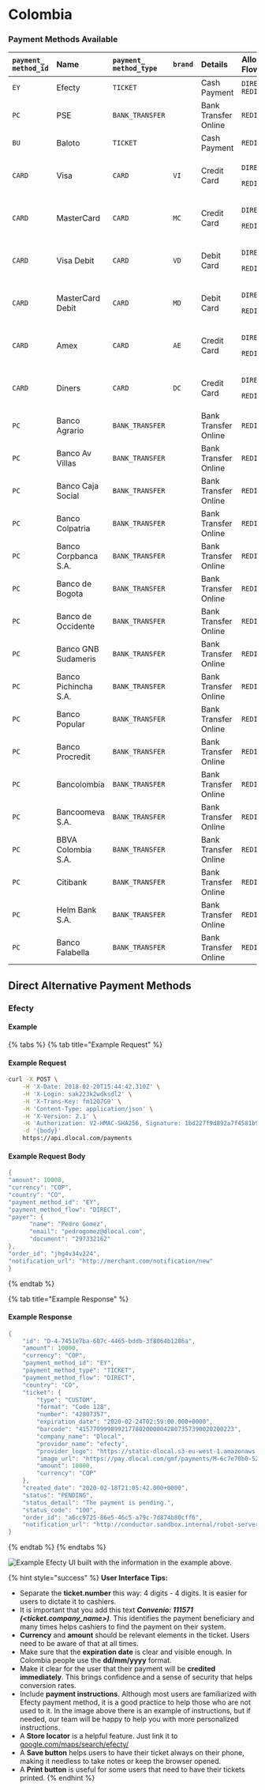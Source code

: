 # Colombia

### Payment Methods Available



<table>
  <thead>
    <tr>
      <th style="text-align:left"><code>payment_<br />method_id</code>
      </th>
      <th style="text-align:left"><b>Name</b>
      </th>
      <th style="text-align:left"><code>payment_<br />method_type</code>
      </th>
      <th style="text-align:left"><code>brand</code>
      </th>
      <th style="text-align:left"><b>Details</b>
      </th>
      <th style="text-align:left">Allowed Flows</th>
      <th style="text-align:left"><b>Logo</b>
      </th>
    </tr>
  </thead>
  <tbody>
    <tr>
      <td style="text-align:left"><code>EY</code>
      </td>
      <td style="text-align:left">Efecty</td>
      <td style="text-align:left"><code>TICKET</code>
      </td>
      <td style="text-align:left"></td>
      <td style="text-align:left">Cash Payment</td>
      <td style="text-align:left"><code>DIRECT</code>  <code>REDIRECT</code>
      </td>
      <td style="text-align:left">&#x200B;<a href="https://pay.dlocal.com/views/2.0/images/payments/EY.png">https://pay.dlocal.com/views/2.0/images/payments/EY.png</a>&#x200B;</td>
    </tr>
    <tr>
      <td style="text-align:left"><code>PC</code>
      </td>
      <td style="text-align:left">PSE</td>
      <td style="text-align:left"><code>BANK_TRANSFER</code>
      </td>
      <td style="text-align:left"></td>
      <td style="text-align:left">Bank Transfer Online</td>
      <td style="text-align:left"><code>REDIRECT</code>
      </td>
      <td style="text-align:left">&#x200B;<a href="https://pay.dlocal.com/views/2.0/images/payments/PC.png">https://pay.dlocal.com/views/2.0/images/payments/PC.png</a>&#x200B;</td>
    </tr>
    <tr>
      <td style="text-align:left"><code>BU</code>
      </td>
      <td style="text-align:left">Baloto</td>
      <td style="text-align:left"><code>TICKET</code>
      </td>
      <td style="text-align:left"></td>
      <td style="text-align:left">Cash Payment</td>
      <td style="text-align:left"><code>REDIRECT</code>
      </td>
      <td style="text-align:left">&#x200B;<a href="https://pay.dlocal.com/views/2.0/images/payments/BU.png">https://pay.dlocal.com/views/2.0/images/payments/BU.png</a>&#x200B;</td>
    </tr>
    <tr>
      <td style="text-align:left"><code>CARD</code>
      </td>
      <td style="text-align:left">Visa</td>
      <td style="text-align:left"><code>CARD</code>
      </td>
      <td style="text-align:left"><code>VI</code>
      </td>
      <td style="text-align:left">Credit Card</td>
      <td style="text-align:left">
        <p><code>DIRECT</code>
        </p>
        <p><code>REDIRECT</code>
        </p>
      </td>
      <td style="text-align:left">&#x200B;<a href="https://pay.dlocal.com/views/2.0/images/payments/VI.png">https://pay.dlocal.com/views/2.0/images/payments/VI.png</a>&#x200B;</td>
    </tr>
    <tr>
      <td style="text-align:left"><code>CARD</code>
      </td>
      <td style="text-align:left">MasterCard</td>
      <td style="text-align:left"><code>CARD</code>
      </td>
      <td style="text-align:left"><code>MC</code>
      </td>
      <td style="text-align:left">Credit Card</td>
      <td style="text-align:left">
        <p><code>DIRECT</code>
        </p>
        <p><code>REDIRECT</code>
        </p>
      </td>
      <td style="text-align:left">&#x200B;<a href="https://pay.dlocal.com/views/2.0/images/payments/MC.png">https://pay.dlocal.com/views/2.0/images/payments/MC.png</a>&#x200B;</td>
    </tr>
    <tr>
      <td style="text-align:left"><code>CARD</code>
      </td>
      <td style="text-align:left">Visa Debit</td>
      <td style="text-align:left"><code>CARD</code>
      </td>
      <td style="text-align:left"><code>VD</code>
      </td>
      <td style="text-align:left">Debit Card</td>
      <td style="text-align:left">
        <p><code>DIRECT</code>
        </p>
        <p><code>REDIRECT</code>
        </p>
      </td>
      <td style="text-align:left">&#x200B;<a href="https://pay.dlocal.com/views/2.0/images/payments/VD.png">https://pay.dlocal.com/views/2.0/images/payments/VD.png</a>&#x200B;</td>
    </tr>
    <tr>
      <td style="text-align:left"><code>CARD</code>
      </td>
      <td style="text-align:left">MasterCard Debit</td>
      <td style="text-align:left"><code>CARD</code>
      </td>
      <td style="text-align:left"><code>MD</code>
      </td>
      <td style="text-align:left">Debit Card</td>
      <td style="text-align:left">
        <p><code>DIRECT</code>
        </p>
        <p><code>REDIRECT</code>
        </p>
      </td>
      <td style="text-align:left">&#x200B;<a href="https://pay.dlocal.com/views/2.0/images/payments/MD.png">https://pay.dlocal.com/views/2.0/images/payments/MD.png</a>&#x200B;</td>
    </tr>
    <tr>
      <td style="text-align:left"><code>CARD</code>
      </td>
      <td style="text-align:left">Amex</td>
      <td style="text-align:left"><code>CARD</code>
      </td>
      <td style="text-align:left"><code>AE</code>
      </td>
      <td style="text-align:left">Credit Card</td>
      <td style="text-align:left">
        <p><code>DIRECT</code>
        </p>
        <p><code>REDIRECT</code>
        </p>
      </td>
      <td style="text-align:left">&#x200B;<a href="https://pay.dlocal.com/views/2.0/images/payments/AE.png">https://pay.dlocal.com/views/2.0/images/payments/AE.png</a>&#x200B;</td>
    </tr>
    <tr>
      <td style="text-align:left"><code>CARD</code>
      </td>
      <td style="text-align:left">Diners</td>
      <td style="text-align:left"><code>CARD</code>
      </td>
      <td style="text-align:left"><code>DC</code>
      </td>
      <td style="text-align:left">Credit Card</td>
      <td style="text-align:left">
        <p><code>DIRECT</code>
        </p>
        <p><code>REDIRECT</code>
        </p>
      </td>
      <td style="text-align:left">&#x200B;<a href="https://pay.dlocal.com/views/2.0/images/payments/DC.png">https://pay.dlocal.com/views/2.0/images/payments/DC.png</a>&#x200B;</td>
    </tr>
    <tr>
      <td style="text-align:left"><code>PC</code>
      </td>
      <td style="text-align:left">Banco Agrario</td>
      <td style="text-align:left"><code>BANK_TRANSFER</code>
      </td>
      <td style="text-align:left"></td>
      <td style="text-align:left">Bank Transfer Online</td>
      <td style="text-align:left"><code>REDIRECT</code>
      </td>
      <td style="text-align:left">&#x200B;<a href="https://pay.dlocal.com/views/2.0/images/payments/PC.png">https://pay.dlocal.com/views/2.0/images/payments/PC.png</a>&#x200B;</td>
    </tr>
    <tr>
      <td style="text-align:left"><code>PC</code>
      </td>
      <td style="text-align:left">Banco Av Villas</td>
      <td style="text-align:left"><code>BANK_TRANSFER</code>
      </td>
      <td style="text-align:left"></td>
      <td style="text-align:left">Bank Transfer Online</td>
      <td style="text-align:left"><code>REDIRECT</code>
      </td>
      <td style="text-align:left">&#x200B;<a href="https://pay.dlocal.com/views/2.0/images/payments/PC.png">https://pay.dlocal.com/views/2.0/images/payments/PC.png</a>&#x200B;</td>
    </tr>
    <tr>
      <td style="text-align:left"><code>PC</code>
      </td>
      <td style="text-align:left">Banco Caja Social</td>
      <td style="text-align:left"><code>BANK_TRANSFER</code>
      </td>
      <td style="text-align:left"></td>
      <td style="text-align:left">Bank Transfer Online</td>
      <td style="text-align:left"><code>REDIRECT</code>
      </td>
      <td style="text-align:left">&#x200B;<a href="https://pay.dlocal.com/views/2.0/images/payments/PC.png">https://pay.dlocal.com/views/2.0/images/payments/PC.png</a>&#x200B;</td>
    </tr>
    <tr>
      <td style="text-align:left"><code>PC</code>
      </td>
      <td style="text-align:left">Banco Colpatria</td>
      <td style="text-align:left"><code>BANK_TRANSFER</code>
      </td>
      <td style="text-align:left"></td>
      <td style="text-align:left">Bank Transfer Online</td>
      <td style="text-align:left"><code>REDIRECT</code>
      </td>
      <td style="text-align:left">&#x200B;<a href="https://pay.dlocal.com/views/2.0/images/payments/PC.png">https://pay.dlocal.com/views/2.0/images/payments/PC.png</a>&#x200B;</td>
    </tr>
    <tr>
      <td style="text-align:left"><code>PC</code>
      </td>
      <td style="text-align:left">Banco Corpbanca S.A.</td>
      <td style="text-align:left"><code>BANK_TRANSFER</code>
      </td>
      <td style="text-align:left"></td>
      <td style="text-align:left">Bank Transfer Online</td>
      <td style="text-align:left"><code>REDIRECT</code>
      </td>
      <td style="text-align:left">&#x200B;<a href="https://pay.dlocal.com/views/2.0/images/payments/PC.png">https://pay.dlocal.com/views/2.0/images/payments/PC.png</a>&#x200B;</td>
    </tr>
    <tr>
      <td style="text-align:left"><code>PC</code>
      </td>
      <td style="text-align:left">Banco de Bogota</td>
      <td style="text-align:left"><code>BANK_TRANSFER</code>
      </td>
      <td style="text-align:left"></td>
      <td style="text-align:left">Bank Transfer Online</td>
      <td style="text-align:left"><code>REDIRECT</code>
      </td>
      <td style="text-align:left">&#x200B;<a href="https://pay.dlocal.com/views/2.0/images/payments/PC.png">https://pay.dlocal.com/views/2.0/images/payments/PC.png</a>&#x200B;</td>
    </tr>
    <tr>
      <td style="text-align:left"><code>PC</code>
      </td>
      <td style="text-align:left">Banco de Occidente</td>
      <td style="text-align:left"><code>BANK_TRANSFER</code>
      </td>
      <td style="text-align:left"></td>
      <td style="text-align:left">Bank Transfer Online</td>
      <td style="text-align:left"><code>REDIRECT</code>
      </td>
      <td style="text-align:left">&#x200B;<a href="https://pay.dlocal.com/views/2.0/images/payments/PC.png">https://pay.dlocal.com/views/2.0/images/payments/PC.png</a>&#x200B;</td>
    </tr>
    <tr>
      <td style="text-align:left"><code>PC</code>
      </td>
      <td style="text-align:left">Banco GNB Sudameris</td>
      <td style="text-align:left"><code>BANK_TRANSFER</code>
      </td>
      <td style="text-align:left"></td>
      <td style="text-align:left">Bank Transfer Online</td>
      <td style="text-align:left"><code>REDIRECT</code>
      </td>
      <td style="text-align:left">&#x200B;<a href="https://pay.dlocal.com/views/2.0/images/payments/PC.png">https://pay.dlocal.com/views/2.0/images/payments/PC.png</a>&#x200B;</td>
    </tr>
    <tr>
      <td style="text-align:left"><code>PC</code>
      </td>
      <td style="text-align:left">Banco Pichincha S.A.</td>
      <td style="text-align:left"><code>BANK_TRANSFER</code>
      </td>
      <td style="text-align:left"></td>
      <td style="text-align:left">Bank Transfer Online</td>
      <td style="text-align:left"><code>REDIRECT</code>
      </td>
      <td style="text-align:left">&#x200B;<a href="https://pay.dlocal.com/views/2.0/images/payments/PC.png">https://pay.dlocal.com/views/2.0/images/payments/PC.png</a>&#x200B;</td>
    </tr>
    <tr>
      <td style="text-align:left"><code>PC</code>
      </td>
      <td style="text-align:left">Banco Popular</td>
      <td style="text-align:left"><code>BANK_TRANSFER</code>
      </td>
      <td style="text-align:left"></td>
      <td style="text-align:left">Bank Transfer Online</td>
      <td style="text-align:left"><code>REDIRECT</code>
      </td>
      <td style="text-align:left">&#x200B;<a href="https://pay.dlocal.com/views/2.0/images/payments/PC.png">https://pay.dlocal.com/views/2.0/images/payments/PC.png</a>&#x200B;</td>
    </tr>
    <tr>
      <td style="text-align:left"><code>PC</code>
      </td>
      <td style="text-align:left">Banco Procredit</td>
      <td style="text-align:left"><code>BANK_TRANSFER</code>
      </td>
      <td style="text-align:left"></td>
      <td style="text-align:left">Bank Transfer Online</td>
      <td style="text-align:left"><code>REDIRECT</code>
      </td>
      <td style="text-align:left">&#x200B;<a href="https://pay.dlocal.com/views/2.0/images/payments/PC.png">https://pay.dlocal.com/views/2.0/images/payments/PC.png</a>&#x200B;</td>
    </tr>
    <tr>
      <td style="text-align:left"><code>PC</code>
      </td>
      <td style="text-align:left">Bancolombia</td>
      <td style="text-align:left"><code>BANK_TRANSFER</code>
      </td>
      <td style="text-align:left"></td>
      <td style="text-align:left">Bank Transfer Online</td>
      <td style="text-align:left"><code>REDIRECT</code>
      </td>
      <td style="text-align:left">&#x200B;<a href="https://pay.dlocal.com/views/2.0/images/payments/PC.png">https://pay.dlocal.com/views/2.0/images/payments/PC.png</a>&#x200B;</td>
    </tr>
    <tr>
      <td style="text-align:left"><code>PC</code>
      </td>
      <td style="text-align:left">Bancoomeva S.A.</td>
      <td style="text-align:left"><code>BANK_TRANSFER</code>
      </td>
      <td style="text-align:left"></td>
      <td style="text-align:left">Bank Transfer Online</td>
      <td style="text-align:left"><code>REDIRECT</code>
      </td>
      <td style="text-align:left">&#x200B;<a href="https://pay.dlocal.com/views/2.0/images/payments/PC.png">https://pay.dlocal.com/views/2.0/images/payments/PC.png</a>&#x200B;</td>
    </tr>
    <tr>
      <td style="text-align:left"><code>PC</code>
      </td>
      <td style="text-align:left">BBVA Colombia S.A.</td>
      <td style="text-align:left"><code>BANK_TRANSFER</code>
      </td>
      <td style="text-align:left"></td>
      <td style="text-align:left">Bank Transfer Online</td>
      <td style="text-align:left"><code>REDIRECT</code>
      </td>
      <td style="text-align:left">&#x200B;<a href="https://pay.dlocal.com/views/2.0/images/payments/PC.png">https://pay.dlocal.com/views/2.0/images/payments/PC.png</a>&#x200B;</td>
    </tr>
    <tr>
      <td style="text-align:left"><code>PC</code>
      </td>
      <td style="text-align:left">Citibank</td>
      <td style="text-align:left"><code>BANK_TRANSFER</code>
      </td>
      <td style="text-align:left"></td>
      <td style="text-align:left">Bank Transfer Online</td>
      <td style="text-align:left"><code>REDIRECT</code>
      </td>
      <td style="text-align:left">&#x200B;<a href="https://pay.dlocal.com/views/2.0/images/payments/PC.png">https://pay.dlocal.com/views/2.0/images/payments/PC.png</a>&#x200B;</td>
    </tr>
    <tr>
      <td style="text-align:left"><code>PC</code>
      </td>
      <td style="text-align:left">Helm Bank S.A.</td>
      <td style="text-align:left"><code>BANK_TRANSFER</code>
      </td>
      <td style="text-align:left"></td>
      <td style="text-align:left">Bank Transfer Online</td>
      <td style="text-align:left"><code>REDIRECT</code>
      </td>
      <td style="text-align:left">&#x200B;<a href="https://pay.dlocal.com/views/2.0/images/payments/PC.png">https://pay.dlocal.com/views/2.0/images/payments/PC.png</a>&#x200B;</td>
    </tr>
    <tr>
      <td style="text-align:left"><code>PC</code>
      </td>
      <td style="text-align:left">Banco Falabella</td>
      <td style="text-align:left"><code>BANK_TRANSFER</code>
      </td>
      <td style="text-align:left"></td>
      <td style="text-align:left">Bank Transfer Online</td>
      <td style="text-align:left"><code>REDIRECT</code>
      </td>
      <td style="text-align:left"></td>
    </tr>
  </tbody>
</table>

## Direct Alternative Payment Methods

### Efecty

#### Example

{% tabs %}
{% tab title="Example Request" %}
#### Example Request

```bash
curl -X POST \
    -H 'X-Date: 2018-02-20T15:44:42.310Z' \
    -H 'X-Login: sak223k2wdksdl2' \
    -H 'X-Trans-Key: fm12O7G9' \
    -H 'Content-Type: application/json' \
    -H 'X-Version: 2.1' \
    -H 'Authorization: V2-HMAC-SHA256, Signature: 1bd227f9d892a7f4581b998c21e353b1686a6bdad5940e7bb6aa596c96e0a6ec' \
    -d '{body}'
    https://api.dlocal.com/payments
```

#### Example Request Body

```c
{
"amount": 10000,
"currency": "COP",
"country": "CO",
"payment_method_id": "EY",
"payment_method_flow": "DIRECT",
"payer": {
      "name": "Pedro Gomez",
      "email": "pedrogomez@dlocal.com",
      "document": "297332162"
},
"order_id": "jhg4v34v224",
"notification_url": "http://merchant.com/notification/new"
}
```
{% endtab %}

{% tab title="Example Response" %}
#### Example Response

```c
{
    "id": "D-4-7451e7ba-607c-4465-bddb-3f8064b1286a",
    "amount": 10000,
    "currency": "COP",
    "payment_method_id": "EY",
    "payment_method_type": "TICKET",
    "payment_method_flow": "DIRECT",
    "country": "CO",
    "ticket": {
        "type": "CUSTOM",
        "format": "Code 128",
        "number": "42807357",
        "expiration_date": "2020-02-24T02:59:00.000+0000",
        "barcode": "41577099989921778020000042807357390020200223",
        "company_name": "Dlocal",
        "provider_name": "efecty",
        "provider_logo": "https://static-dlocal.s3-eu-west-1.amazonaws.com/images/providers/efecty.png",
        "image_url": "https://pay.dlocal.com/gmf/payments/M-6c7e70b0-5292-11ea-abfe-fd29dfbcaf58",
        "amount": 10000,
        "currency": "COP"
    },
    "created_date": "2020-02-18T21:05:42.000+0000",
    "status": "PENDING",
    "status_detail": "The payment is pending.",
    "status_code": "100",
    "order_id": "a6cc9725-86e5-46c5-a79c-7d874b80cff6",
    "notification_url": "http://conductor.sandbox.internal/robot-server/rest/generic/notification/new"
}
```
{% endtab %}
{% endtabs %}

![Example Efecty UI built with the information in the example above.](../../../.gitbook/assets/screen-shot-2020-02-20-at-10.48.00-am.png)

{% hint style="success" %}
**User Interface Tips:**

* Separate the **ticket.number** this way: 4 digits - 4 digits. It is easier for users to dictate it to cashiers.
* It is important that you add this text _**Convenio: 111571 \(&lt;ticket.company\_name&gt;\)**_. This identifies the payment beneficiary and many times helps cashiers to find the payment on their system.
* **Currency** and **amount** should be relevant elements in the ticket. Users need to be aware of that at all times.
* Make sure that the **expiration date** is clear and visible enough. In Colombia people use the **dd/mm/yyyy** format.
* Make it clear for the user that their payment will be **credited immediately**. This brings confidence and a sense of security that helps conversion rates.
* Include **payment instructions**. Although most users are familiarized with Efecty payment method, it is a good practice to help those who are not used to it. In the image above there is an example of instructions, but if needed, our team will be happy to help you with more personalized instructions.
* A **Store locator** is a helpful feature. Just link it to [google.com/maps/search/efecty/](https://www.google.com/maps/search/efecty)
* A **Save button** helps users to have their ticket always on their phone, making it needless to take notes or keep the browser opened.
* A **Print button** is useful for some users that need to have their tickets printed.
{% endhint %}

